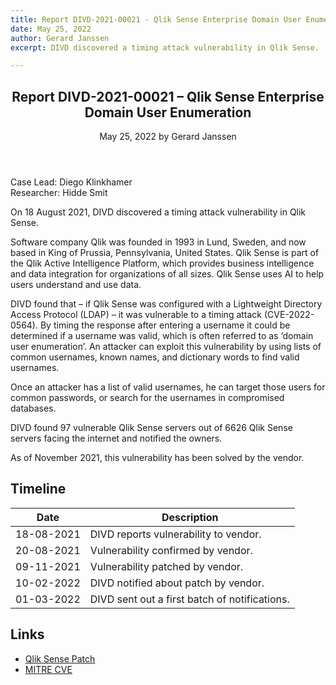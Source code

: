 ```yaml
---
title: Report DIVD-2021-00021 - Qlik Sense Enterprise Domain User Enumeration
date: May 25, 2022
author: Gerard Janssen
excerpt: DIVD discovered a timing attack vulnerability in Qlik Sense.

---
```


<header>
    <h2>Report DIVD-2021-00021 – Qlik Sense Enterprise Domain User Enumeration</h2>
    <span>May 25, 2022 by Gerard Janssen</span>
</header>
Case Lead: Diego Klinkhamer<br>
Researcher: Hidde Smit

On 18 August 2021, DIVD discovered a timing attack vulnerability in Qlik Sense.
 
Software company Qlik was founded in 1993 in Lund, Sweden, and now based in King of Prussia, Pennsylvania, United States. Qlik Sense is part of the Qlik Active Intelligence Platform, which provides business intelligence and data integration for organizations of all sizes. Qlik Sense uses AI to help users understand and use data. 

DIVD found that – if Qlik Sense was configured with a Lightweight Directory Access Protocol (LDAP) – it was vulnerable to a timing attack (CVE-2022-0564). By timing the response after entering a username it could be determined if a username was valid, which is often referred to as ‘domain user enumeration’. An attacker can exploit this vulnerability by using lists of common usernames, known names, and dictionary words to find valid usernames.   

Once an attacker has a list of valid usernames, he can target those users for common passwords, or search for the usernames in compromised databases. 

DIVD found 97 vulnerable Qlik Sense servers out of 6626 Qlik Sense servers facing the internet and notified the owners.
 
As of November 2021, this vulnerability has been solved by the vendor. 





## Timeline

| Date  | Description |
|:-----:|-------------|
| 18-08-2021 | DIVD reports vulnerability to vendor. |
| 20-08-2021 | Vulnerability confirmed by vendor. |
| 09-11-2021 | Vulnerability patched by vendor. |
| 10-02-2022 | DIVD notified about patch by vendor. |
| 01-03-2022 | DIVD sent out a first batch of notifications. |



## Links

- [Qlik Sense Patch](https://community.qlik.com/t5/Release-Notes/Qlik-Sense-Enterprise-on-Windows-November-2021-Initial-Release/ta-p/1856531)
- [MITRE CVE](https://cve.mitre.org/cgi-bin/cvename.cgi?name=CVE-2022-0564)
